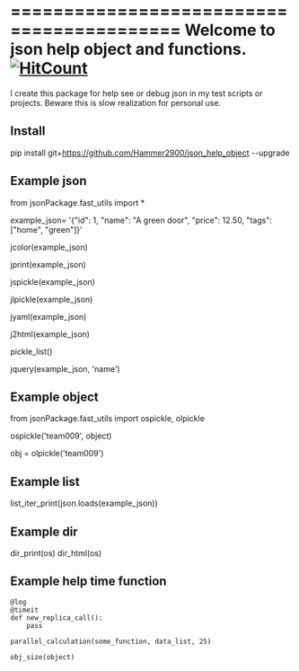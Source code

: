 ==========================================
Welcome to json help object and functions. [![HitCount](http://hits.dwyl.com/Hammer2900/json_help_object.svg)](http://hits.dwyl.com/Hammer2900/json_help_object)
==========================================

I create this package for help see or debug json in my test scripts or projects.
Beware this is slow realization for personal use.

Install
-------

pip install git+https://github.com/Hammer2900/json_help_object --upgrade

Example json
-------

from jsonPackage.fast_utils import *

example_json= '{"id": 1, "name": "A green door", "price": 12.50, "tags": ["home", "green"]}'

jcolor(example_json)

jprint(example_json)

jspickle(example_json)

jlpickle(example_json)

jyaml(example_json)

j2html(example_json)

pickle_list()

jquery(example_json, 'name')

Example object
-------

from jsonPackage.fast_utils import ospickle, olpickle

ospickle('team009', object)

obj = olpickle('team009')

Example list
-------

list_iter_print(json.loads(example_json))


Example dir
-------

dir_print(os)
dir_html(os)


Example help time function
-------

```
@log
@timeit
def new_replica_call():
    pass

parallel_calculation(some_function, data_list, 25)

obj_size(object)

```


